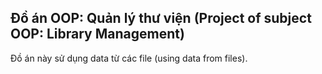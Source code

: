 ## Đồ án OOP: Quản lý thư viện (Project of subject OOP: Library Management)
 Đồ án này sử dụng data từ các file (using data from files).

